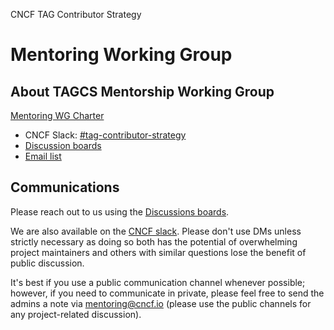 CNCF TAG Contributor Strategy
# Mentoring Working Group


## About TAGCS Mentorship Working Group

[Mentoring WG Charter](https://github.com/cncf/tag-contributor-strategy/tree/main/mentoring)

* CNCF Slack: [#tag-contributor-strategy](https://cloud-native.slack.com/archives/CT6CWS1JN)
* [Discussion boards](https://github.com/cncf/mentoring/discussions)
* [Email list](https://lists.cncf.io/g/tag-cs-mentoring-wg/)

## Communications

Please reach out to us using the [Discussions boards](https://github.com/cncf/mentoring/discussions).

We are also available on the [CNCF slack](https://slack.cncf.io/). Please don't use DMs unless strictly necessary as doing so both has the potential of overwhelming project maintainers and others with similar questions lose the benefit of public discussion.

It's best if you use a public communication channel whenever possible; however, if you need to communicate in private, please feel free to send the admins a note via mentoring@cncf.io (please use the public channels for any project-related discussion).